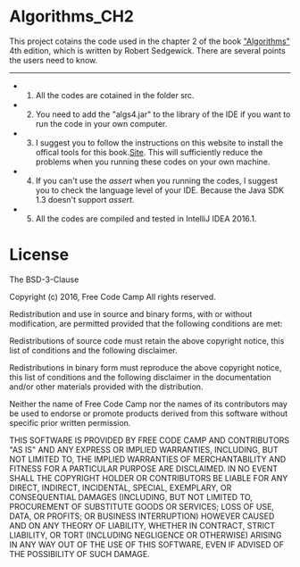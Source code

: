 # Algorithms_CH2
This project cotains the code used in the chapter 2 of the book ["Algorithms"](http://www.amazon.com/Algorithms-4th-Robert-Sedgewick/dp/032157351X/ref=sr_1_2?s=tradein-aps&srs=9187220011&ie=UTF8&qid=1460765753&sr=8-2&keywords=algorithms) 4th edition, which is written by Robert Sedgewick. There are several points the users need to know.
***
* 1. All the codes are cotained in the folder src.
* 2. You need to add the "algs4.jar" to the library of the IDE if you want to run the code in your own computer.
* 3. I suggest you to follow the instructions on this website to install the offical tools for this book.[Site](http://algs4.cs.princeton.edu/home/). This will sufficiently reduce the problems when you running these codes on your own machine.
* 4. If you can't use the *assert* when you running the codes, I suggest you to check the language level of your IDE. Because the Java SDK 1.3 doesn't support *assert*.
* 5. All the codes are compiled and tested in IntelliJ IDEA 2016.1.

# License
The BSD-3-Clause

Copyright (c) 2016, Free Code Camp All rights reserved.

Redistribution and use in source and binary forms, with or without modification, are permitted provided that the following conditions are met:

Redistributions of source code must retain the above copyright notice, this list of conditions and the following disclaimer.

Redistributions in binary form must reproduce the above copyright notice, this list of conditions and the following disclaimer in the documentation and/or other materials provided with the distribution.

Neither the name of Free Code Camp nor the names of its contributors may be used to endorse or promote products derived from this software without specific prior written permission.

THIS SOFTWARE IS PROVIDED BY FREE CODE CAMP AND CONTRIBUTORS "AS IS" AND ANY EXPRESS OR IMPLIED WARRANTIES, INCLUDING, BUT NOT LIMITED TO, THE IMPLIED WARRANTIES OF MERCHANTABILITY AND FITNESS FOR A PARTICULAR PURPOSE ARE DISCLAIMED. IN NO EVENT SHALL THE COPYRIGHT HOLDER OR CONTRIBUTORS BE LIABLE FOR ANY DIRECT, INDIRECT, INCIDENTAL, SPECIAL, EXEMPLARY, OR CONSEQUENTIAL DAMAGES (INCLUDING, BUT NOT LIMITED TO, PROCUREMENT OF SUBSTITUTE GOODS OR SERVICES; LOSS OF USE, DATA, OR PROFITS; OR BUSINESS INTERRUPTION) HOWEVER CAUSED AND ON ANY THEORY OF LIABILITY, WHETHER IN CONTRACT, STRICT LIABILITY, OR TORT (INCLUDING NEGLIGENCE OR OTHERWISE) ARISING IN ANY WAY OUT OF THE USE OF THIS SOFTWARE, EVEN IF ADVISED OF THE POSSIBILITY OF SUCH DAMAGE.
